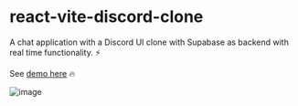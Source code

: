 # react-vite-discord-clone

A chat application with a Discord UI clone with Supabase as backend with real time functionality. ⚡

See [demo here](https://react-vite-discord-clone.vercel.app/) 🔥

![image](https://user-images.githubusercontent.com/45052332/119223663-3d38ff00-bb2d-11eb-8a28-a69a94f7c443.png)

